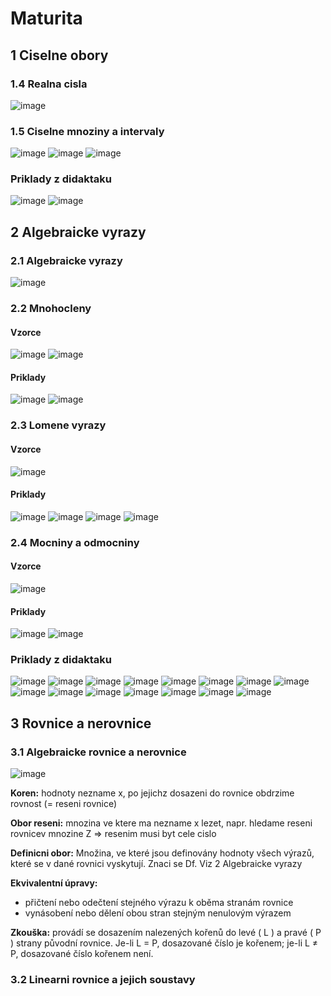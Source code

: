 
# Maturita

## 1 Ciselne obory

### 1.4 Realna cisla

![image](https://github.com/user-attachments/assets/16f058aa-68ac-44ee-bda4-421e3a153ff5)

### 1.5 Ciselne mnoziny a intervaly

![image](https://github.com/user-attachments/assets/aaf71115-6365-4936-925f-be6097a981e4)
![image](https://github.com/user-attachments/assets/bd2e4b23-8f0f-4326-9333-0305efcd536e)
![image](https://github.com/user-attachments/assets/5940aeca-27c7-46ef-bd72-5a92b85602ed)

### Priklady z didaktaku

![image](https://github.com/user-attachments/assets/c5540544-a2eb-462f-be6c-74e33a7fc16e)
![image](https://github.com/user-attachments/assets/6c3fb02f-d112-4748-bb06-07093fec37a1)

## 2 Algebraicke vyrazy

### 2.1 Algebraicke vyrazy

![image](https://github.com/user-attachments/assets/49c9847a-e701-4e9f-9fab-d0c4d21feea0)

### 2.2 Mnohocleny

#### Vzorce

![image](https://www.nabifli.cz/_next/image?url=%2FmatematikaSsImages%2Fmnohoclen.png&w=640&q=75)
![image](https://github.com/user-attachments/assets/152664c7-fcfa-44cf-baf9-5db10753165b)

#### Priklady

![image](https://github.com/user-attachments/assets/955a07a2-7d2c-4ec1-9527-1e8d2a2f13da)
![image](https://github.com/user-attachments/assets/9c43ed24-d09a-4c12-b4c9-d5f457c4d094)

### 2.3 Lomene vyrazy

#### Vzorce

![image](https://github.com/user-attachments/assets/d53aad05-018a-4b45-b2b5-45bed0e907d8)

#### Priklady

![image](https://github.com/user-attachments/assets/e82cd50c-4c0e-4b06-b2b0-5f87f8123ad7)
![image](https://github.com/user-attachments/assets/fd149d3f-4e1f-4193-89e3-3355b909b83d)
![image](https://github.com/user-attachments/assets/b200c865-eb73-4c7e-90f0-0e91724605c6)
![image](https://github.com/user-attachments/assets/41767fd7-92c8-4487-9193-2f508a481d86)

### 2.4 Mocniny a odmocniny

#### Vzorce

![image](https://github.com/user-attachments/assets/5f0d0a4c-5f08-4384-ad2a-b5047c74ed5b)

#### Priklady

![image](https://github.com/user-attachments/assets/bc9892b3-fae1-43c8-ba92-e63428484255)
![image](https://github.com/user-attachments/assets/2537b77a-5577-45c3-a1a6-bcbeeed374a6)

### Priklady z didaktaku

![image](https://github.com/user-attachments/assets/318e719f-77d3-40d4-b427-0dd9fb642b4d)
![image](https://github.com/user-attachments/assets/fcfeae74-f12b-4022-9d82-580fcdf88263)
![image](https://github.com/user-attachments/assets/daa3e991-dd95-45a8-a71f-68b92803abb5)
![image](https://github.com/user-attachments/assets/33365d12-1b3e-4c55-b64c-b11b8423928c)
![image](https://github.com/user-attachments/assets/bf933041-e50e-407f-8797-ec9f68bf99e8)
![image](https://github.com/user-attachments/assets/6ef5d298-b0a9-46b6-a1d8-6c7c14a86b76)
![image](https://github.com/user-attachments/assets/7f30815f-498c-4e32-a1c5-67ebbae7df09)
![image](https://github.com/user-attachments/assets/4b2aaef4-f0d0-43f8-bc4e-82e05c47cdd3)
![image](https://github.com/user-attachments/assets/36c9de76-c484-4ca8-ad03-21f38b016b9a)
![image](https://github.com/user-attachments/assets/ac136e8b-d865-4721-a0bf-9f716e4759ba)
![image](https://github.com/user-attachments/assets/da166a2f-b687-4ad0-9e2f-f06e976e3d68)
![image](https://github.com/user-attachments/assets/23ff2932-2de6-48c6-87e6-19bc794d4cf8)
![image](https://github.com/user-attachments/assets/0e8473fe-f72b-4980-aed9-639687668ab5)
![image](https://github.com/user-attachments/assets/e8358775-e7eb-44a9-9d99-9d78789a099e)
![image](https://github.com/user-attachments/assets/d4e37a94-01cc-4845-bfd5-a8986df028c6)

## 3 Rovnice a nerovnice

### 3.1 Algebraicke rovnice a nerovnice

![image](https://github.com/user-attachments/assets/97c294e5-b74a-437a-b077-a1f79da25095)

**Koren:**
hodnoty nezname x, po jejichz dosazeni do rovnice obdrzime rovnost (= reseni rovnice)

**Obor reseni:**
mnozina ve ktere ma nezname x lezet, napr. hledame reseni rovnicev mnozine Z => resenim musi byt cele cislo

**Definicni obor:**
Množina, ve které jsou definovány hodnoty všech výrazů, které se v dané rovnici vyskytují. Znaci se Df. Viz 2 Algebraicke vyrazy

**Ekvivalentní úpravy:**
- přičtení nebo odečtení stejného výrazu k oběma stranám rovnice
- vynásobení nebo dělení obou stran stejným nenulovým výrazem

**Zkouška:**
provádí se dosazením nalezených kořenů do levé ( L ) a pravé ( P ) strany původní rovnice. Je-li L = P, dosazované číslo je kořenem; je-li L ≠ P, dosazované číslo kořenem není.

### 3.2 Linearni rovnice a jejich soustavy
